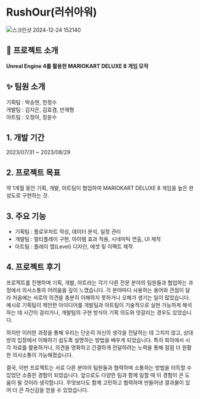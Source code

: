 # RushOur(러쉬아워)
![스크린샷 2024-12-24 152140](https://github.com/user-attachments/assets/d77d2830-77bc-4ed4-aeb7-dfc809862cc9)

## 📖 프로젝트 소개
**Unreal Engine 4를 활용한 MARIOKART DELUXE 8 게임 모작**

## ✨ 팀원 소개
기획팀 : 박승현, 한정수 <br>
개발팀 : 김지은, 김효겸, 반재형 <br>
아트팀 : 오정아, 장윤수

## 1. 개발 기간
2023/07/31 ~ 2023/08/29

## 2. 프로젝트 목표
약 1개월 동안 기획, 개발, 아트팀이 협업하여 MARIOKART DELUXE 8 게임을 높은 완성도로 구현하는 것.

## 3. 주요 기능
  - 기획팀 : 플로우차트 작성, 데이터 분석, 일정 관리 <br>
  - 개발팀 : 멀티플레이 구현, 아이템 효과 적용, 시네마틱 연출, UI 제작 <br>
  - 아트팀 : 플레이 맵(Level) 디자인, 에셋 및 이펙트 제작

## 4. 프로젝트 후기
<p>
프로젝트를 진행하며 기획, 개발, 아트라는 각기 다른 전문 분야의 팀원들과 협업하는 과정에서 의사소통의 어려움을 깊이 느꼈습니다. 각 분야마다 사용하는 용어와 관점이 달라 처음에는 서로의 의견을 충분히 이해하지 못하거나 오해가 생기는 일이 많았습니다. 예시로 기획팀이 제안한 아이디어를 개발팀과 아트팀이 기술적으로 실현 가능하게 해석하는 데 시간이 걸리거나, 개발팀의 구현 방식이 기획 의도와 엇갈리는 경우도 있었습니다.
</p>
<p>
하지만 이러한 과정을 통해 우리는 단순히 자신의 생각을 전달하는 데 그치지 않고, 상대방의 입장에서 이해하기 쉽도록 설명하는 방법을 배우게 되었습니다. 특히 회의에서 시각 자료를 활용하거나, 의견을 명확하고 간결하게 전달하려는 노력을 통해 점점 더 원활한 의사소통이 가능해졌습니다.
</p>
<p>
결국, 이번 프로젝트는 서로 다른 분야의 팀원들과 협력하며 소통하는 방법을 터득할 수 있었던 소중한 경험이 되었습니다. 앞으로도 다양한 팀과 함께 일할 때 이 경험이 큰 도움이 될 것이라 생각합니다. 무엇보다도 함께 고민하고 협력하며 만들어낸 결과물이 있어 더 큰 자신감을 얻을 수 있었습니다.
</p>
